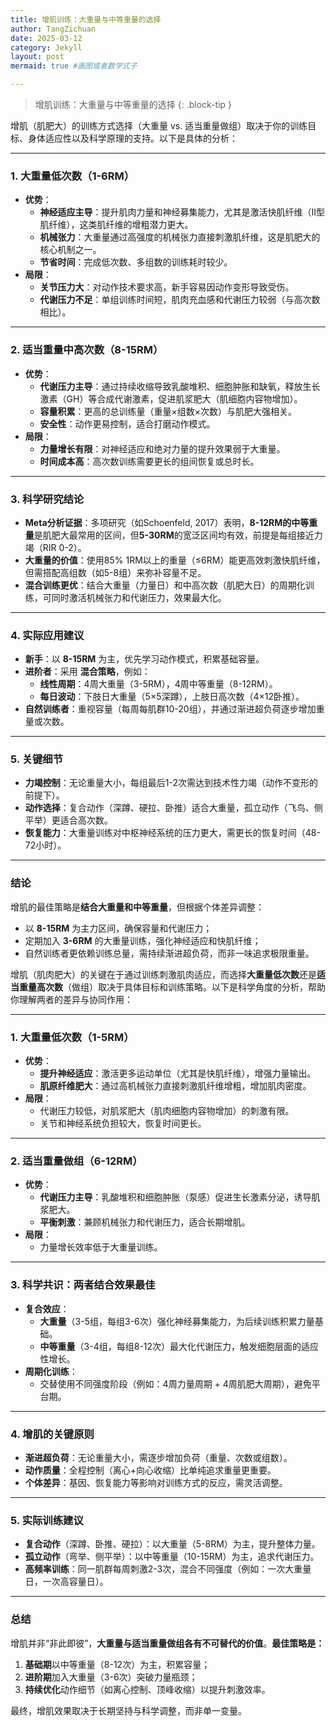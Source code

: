 ```yaml
---
title: 增肌训练：大重量与中等重量的选择
author: TangZichuan
date: 2025-03-12
category: Jekyll
layout: post
mermaid: true #画图或者数学式子

---
```


> 增肌训练：大重量与中等重量的选择
> {: .block-tip }



增肌（肌肥大）的训练方式选择（大重量 vs. 适当重量做组）取决于你的训练目标、身体适应性以及科学原理的支持。以下是具体的分析：

---

### **1. 大重量低次数（1-6RM）**
- **优势**：
  - **神经适应主导**：提升肌肉力量和神经募集能力，尤其是激活快肌纤维（II型肌纤维），这类肌纤维的增粗潜力更大。
  - **机械张力**：大重量通过高强度的机械张力直接刺激肌纤维，这是肌肥大的核心机制之一。
  - **节省时间**：完成低次数、多组数的训练耗时较少。
- **局限**：
  - **关节压力大**：对动作技术要求高，新手容易因动作变形导致受伤。
  - **代谢压力不足**：单组训练时间短，肌肉充血感和代谢压力较弱（与高次数相比）。

---

### **2. 适当重量中高次数（8-15RM）**
- **优势**：
  - **代谢压力主导**：通过持续收缩导致乳酸堆积、细胞肿胀和缺氧，释放生长激素（GH）等合成代谢激素，促进肌浆肥大（肌细胞内容物增加）。
  - **容量积累**：更高的总训练量（重量×组数×次数）与肌肥大强相关。
  - **安全性**：动作更易控制，适合打磨动作模式。
- **局限**：
  - **力量增长有限**：对神经适应和绝对力量的提升效果弱于大重量。
  - **时间成本高**：高次数训练需要更长的组间恢复或总时长。

---

### **3. 科学研究结论**
- **Meta分析证据**：多项研究（如Schoenfeld, 2017）表明，**8-12RM的中等重量**是肌肥大最常用的区间，但**5-30RM**的宽泛区间均有效，前提是每组接近力竭（RIR 0-2）。
- **大重量的价值**：使用85% 1RM以上的重量（≤6RM）能更高效刺激快肌纤维，但需搭配高组数（如5-8组）来弥补容量不足。
- **混合训练更优**：结合大重量（力量日）和中高次数（肌肥大日）的周期化训练，可同时激活机械张力和代谢压力，效果最大化。

---

### **4. 实际应用建议**
- **新手**：以 **8-15RM** 为主，优先学习动作模式，积累基础容量。
- **进阶者**：采用 **混合策略**，例如：
  - **线性周期**：4周大重量（3-5RM），4周中等重量（8-12RM）。
  - **每日波动**：下肢日大重量（5×5深蹲），上肢日高次数（4×12卧推）。
- **自然训练者**：重视容量（每周每肌群10-20组），并通过渐进超负荷逐步增加重量或次数。

---

### **5. 关键细节**
- **力竭控制**：无论重量大小，每组最后1-2次需达到技术性力竭（动作不变形的前提下）。
- **动作选择**：复合动作（深蹲、硬拉、卧推）适合大重量，孤立动作（飞鸟、侧平举）更适合高次数。
- **恢复能力**：大重量训练对中枢神经系统的压力更大，需更长的恢复时间（48-72小时）。

---

### **结论**
增肌的最佳策略是**结合大重量和中等重量**，但根据个体差异调整：
- 以 **8-15RM** 为主力区间，确保容量和代谢压力；
- 定期加入 **3-6RM** 的大重量训练，强化神经适应和快肌纤维；
- 自然训练者更依赖训练总量，需持续渐进超负荷，而非一味追求极限重量。















增肌（肌肉肥大）的关键在于通过训练刺激肌肉适应，而选择**大重量低次数**还是**适当重量高次数**（做组）取决于具体目标和训练策略。以下是科学角度的分析，帮助你理解两者的差异与协同作用：

---

### **1. 大重量低次数（1-5RM）**
   - **优势**：
     - **提升神经适应**：激活更多运动单位（尤其是快肌纤维），增强力量输出。
     - **肌原纤维肥大**：通过高机械张力直接刺激肌纤维增粗，增加肌肉密度。
   - **局限**：
     - 代谢压力较低，对肌浆肥大（肌肉细胞内容物增加）的刺激有限。
     - 关节和神经系统负担较大，恢复时间更长。

---

### **2. 适当重量做组（6-12RM）**
   - **优势**：
     - **代谢压力主导**：乳酸堆积和细胞肿胀（泵感）促进生长激素分泌，诱导肌浆肥大。
     - **平衡刺激**：兼顾机械张力和代谢压力，适合长期增肌。
   - **局限**：
     - 力量增长效率低于大重量训练。

---

### **3. 科学共识：两者结合效果最佳**
   - **复合效应**：
     - **大重量**（3-5组，每组3-6次）强化神经募集能力，为后续训练积累力量基础。
     - **中等重量**（3-4组，每组8-12次）最大化代谢压力，触发细胞层面的适应性增长。
   - **周期化训练**：
     - 交替使用不同强度阶段（例如：4周力量周期 + 4周肌肥大周期），避免平台期。

---

### **4. 增肌的关键原则**
   - **渐进超负荷**：无论重量大小，需逐步增加负荷（重量、次数或组数）。
   - **动作质量**：全程控制（离心+向心收缩）比单纯追求重量更重要。
   - **个体差异**：基因、恢复能力等影响对训练方式的反应，需灵活调整。

---

### **5. 实际训练建议**
   - **复合动作**（深蹲、卧推、硬拉）：以大重量（5-8RM）为主，提升整体力量。
   - **孤立动作**（弯举、侧平举）：以中等重量（10-15RM）为主，追求代谢压力。
   - **高频率训练**：同一肌群每周刺激2-3次，混合不同强度（例如：一次大重量日，一次高容量日）。

---

### **总结**
增肌并非“非此即彼”，**大重量与适当重量做组各有不可替代的价值**。**最佳策略是：**
1. **基础期**以中等重量（8-12次）为主，积累容量；
2. **进阶期**加入大重量（3-6次）突破力量瓶颈；
3. **持续优化**动作细节（如离心控制、顶峰收缩）以提升刺激效率。

最终，增肌效果取决于长期坚持与科学调整，而非单一变量。
